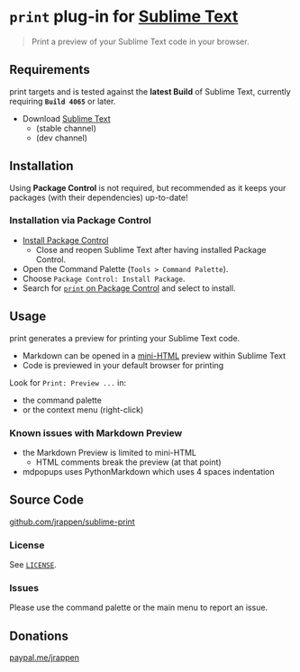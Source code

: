 # `print` plug-in for [Sublime Text](https://www.sublimetext.com)

> Print a preview of your Sublime Text code in your browser.

## Requirements

print targets and is tested against the **latest Build** of Sublime Text, currently requiring **`Build 4065`** or later.

* Download [Sublime Text](https://www.sublimetext.com)
  * (stable channel)
  * (dev channel)

## Installation

Using **Package Control** is not required, but recommended as it keeps your packages (with their dependencies) up-to-date!

### Installation via Package Control

* [Install Package Control](https://packagecontrol.io/installation)
  * Close and reopen Sublime Text after having installed Package Control.
* Open the Command Palette (`Tools > Command Palette`).
* Choose `Package Control: Install Package`.
* Search for [`print` on Package Control](https://packagecontrol.io/packages/print) and select to install.

## Usage

print generates a preview for printing your Sublime Text code.

* Markdown can be opened in a
  [mini-HTML](https://www.sublimetext.com/docs/3/minihtml.html)
  preview within Sublime Text
* Code is previewed in your default browser for printing

Look for `Print: Preview ...` in:

* the command palette
* or the context menu (right-click)

### Known issues with Markdown Preview

* the Markdown Preview is limited to mini-HTML
  * HTML comments break the preview (at that point)
* mdpopups uses PythonMarkdown which uses 4 spaces indentation

## Source Code

[github.com/jrappen/sublime-print](https://www.github.com/jrappen/sublime-print)

### License

See [`LICENSE`](https://github.com/jrappen/sublime-print/blob/master/LICENSE).

### Issues

Please use the command palette or the main menu to report an issue.

## Donations

[paypal.me/jrappen](https://www.paypal.me/jrappen)
